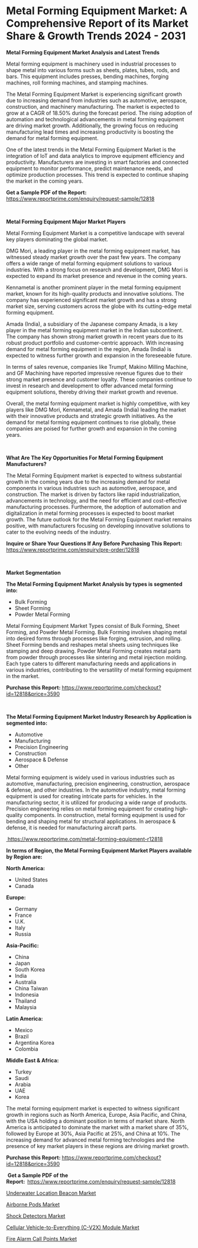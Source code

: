 <p><h1>Metal Forming Equipment Market: A Comprehensive Report of its Market Share & Growth Trends 2024 - 2031</h1></p><p><strong>Metal Forming Equipment Market Analysis and Latest Trends</strong></p>
<p><p>Metal forming equipment is machinery used in industrial processes to shape metal into various forms such as sheets, plates, tubes, rods, and bars. This equipment includes presses, bending machines, forging machines, roll forming machines, and stamping machines.</p><p>The Metal Forming Equipment Market is experiencing significant growth due to increasing demand from industries such as automotive, aerospace, construction, and machinery manufacturing. The market is expected to grow at a CAGR of 18.50% during the forecast period. The rising adoption of automation and technological advancements in metal forming equipment are driving market growth. Additionally, the growing focus on reducing manufacturing lead times and increasing productivity is boosting the demand for metal forming equipment.</p><p>One of the latest trends in the Metal Forming Equipment Market is the integration of IoT and data analytics to improve equipment efficiency and productivity. Manufacturers are investing in smart factories and connected equipment to monitor performance, predict maintenance needs, and optimize production processes. This trend is expected to continue shaping the market in the coming years.</p></p>
<p><strong>Get a Sample PDF of the Report:&nbsp;</strong> <a href="https://www.reportprime.com/enquiry/request-sample/12818">https://www.reportprime.com/enquiry/request-sample/12818</a></p>
<p>&nbsp;</p>
<p><strong>Metal Forming Equipment Major Market Players</strong></p>
<p><p>Metal Forming Equipment Market is a competitive landscape with several key players dominating the global market. </p><p>DMG Mori, a leading player in the metal forming equipment market, has witnessed steady market growth over the past few years. The company offers a wide range of metal forming equipment solutions to various industries. With a strong focus on research and development, DMG Mori is expected to expand its market presence and revenue in the coming years.</p><p>Kennametal is another prominent player in the metal forming equipment market, known for its high-quality products and innovative solutions. The company has experienced significant market growth and has a strong market size, serving customers across the globe with its cutting-edge metal forming equipment.</p><p>Amada (India), a subsidiary of the Japanese company Amada, is a key player in the metal forming equipment market in the Indian subcontinent. The company has shown strong market growth in recent years due to its robust product portfolio and customer-centric approach. With increasing demand for metal forming equipment in the region, Amada (India) is expected to witness further growth and expansion in the foreseeable future.</p><p>In terms of sales revenue, companies like Trumpf, Makino Milling Machine, and GF Machining have reported impressive revenue figures due to their strong market presence and customer loyalty. These companies continue to invest in research and development to offer advanced metal forming equipment solutions, thereby driving their market growth and revenue.</p><p>Overall, the metal forming equipment market is highly competitive, with key players like DMG Mori, Kennametal, and Amada (India) leading the market with their innovative products and strategic growth initiatives. As the demand for metal forming equipment continues to rise globally, these companies are poised for further growth and expansion in the coming years.</p></p>
<p>&nbsp;</p>
<p><strong>What Are The Key Opportunities For Metal Forming Equipment Manufacturers?</strong></p>
<p><p>The Metal Forming Equipment market is expected to witness substantial growth in the coming years due to the increasing demand for metal components in various industries such as automotive, aerospace, and construction. The market is driven by factors like rapid industrialization, advancements in technology, and the need for efficient and cost-effective manufacturing processes. Furthermore, the adoption of automation and digitalization in metal forming processes is expected to boost market growth. The future outlook for the Metal Forming Equipment market remains positive, with manufacturers focusing on developing innovative solutions to cater to the evolving needs of the industry.</p></p>
<p><strong>Inquire or Share Your Questions If Any Before Purchasing This Report:</strong> <a href="https://www.reportprime.com/enquiry/pre-order/12818">https://www.reportprime.com/enquiry/pre-order/12818</a></p>
<p>&nbsp;</p>
<p><strong>Market Segmentation</strong></p>
<p><strong>The Metal Forming Equipment Market Analysis by types is segmented into:</strong></p>
<p><ul><li>Bulk Forming</li><li>Sheet Forming</li><li>Powder Metal Forming</li></ul></p>
<p><p>Metal Forming Equipment Market Types consist of Bulk Forming, Sheet Forming, and Powder Metal Forming. Bulk Forming involves shaping metal into desired forms through processes like forging, extrusion, and rolling. Sheet Forming bends and reshapes metal sheets using techniques like stamping and deep drawing. Powder Metal Forming creates metal parts from powder through processes like sintering and metal injection molding. Each type caters to different manufacturing needs and applications in various industries, contributing to the versatility of metal forming equipment in the market.</p></p>
<p><strong>Purchase this Report:&nbsp;</strong><a href="https://www.reportprime.com/checkout?id=12818&price=3590">https://www.reportprime.com/checkout?id=12818&price=3590</a></p>
<p>&nbsp;</p>
<p><strong>The Metal Forming Equipment Market Industry Research by Application is segmented into:</strong></p>
<p><ul><li>Automotive</li><li>Manufacturing</li><li>Precision Engineering</li><li>Construction</li><li>Aerospace & Defense</li><li>Other</li></ul></p>
<p><p>Metal forming equipment is widely used in various industries such as automotive, manufacturing, precision engineering, construction, aerospace & defense, and other industries. In the automotive industry, metal forming equipment is used for creating intricate parts for vehicles. In the manufacturing sector, it is utilized for producing a wide range of products. Precision engineering relies on metal forming equipment for creating high-quality components. In construction, metal forming equipment is used for bending and shaping metal for structural applications. In aerospace & defense, it is needed for manufacturing aircraft parts.</p></p>
<p><a href="https://www.reportprime.com/metal-forming-equipment-r12818">&nbsp;https://www.reportprime.com/metal-forming-equipment-r12818</a></p>
<p><strong>In terms of Region, the Metal Forming Equipment Market Players available by Region are:</strong></p>
<p>
    <p> <strong> North America: </strong>
        <ul>
            <li>United States</li>
            <li>Canada</li>
        </ul>
        </p> 
    <p> <strong> Europe: </strong>
        <ul>
            <li>Germany</li>
            <li>France</li>
            <li>U.K.</li>
            <li>Italy</li>
            <li>Russia</li>
        </ul>
        </p> 
    <p> <strong> Asia-Pacific: </strong>
        <ul>
            <li>China</li>
            <li>Japan</li>
            <li>South Korea</li>
            <li>India</li>
            <li>Australia</li>
            <li>China Taiwan</li>
            <li>Indonesia</li>
            <li>Thailand</li>
            <li>Malaysia</li>
        </ul>
        </p> 
    <p> <strong> Latin America: </strong>
        <ul>
            <li>Mexico</li>
            <li>Brazil</li>
            <li>Argentina Korea</li>
            <li>Colombia</li>
        </ul>
        </p> 
    <p> <strong> Middle East & Africa: </strong>
        <ul>
            <li>Turkey</li>
            <li>Saudi</li>
            <li>Arabia</li>
            <li>UAE</li>
            <li>Korea</li>
        </ul>
    </p>
    </p>
<p><p>The metal forming equipment market is expected to witness significant growth in regions such as North America, Europe, Asia Pacific, and China, with the USA holding a dominant position in terms of market share. North America is anticipated to dominate the market with a market share of 35%, followed by Europe at 30%, Asia Pacific at 25%, and China at 10%. The increasing demand for advanced metal forming technologies and the presence of key market players in these regions are driving market growth.</p></p>
<p><strong>Purchase this Report: </strong><a href="https://www.reportprime.com/checkout?id=12818&price=3590">https://www.reportprime.com/checkout?id=12818&price=3590</a></p>
<p>&nbsp;<strong>Get a Sample PDF of the Report:&nbsp;&nbsp;</strong><a href="https://www.reportprime.com/enquiry/request-sample/12818">https://www.reportprime.com/enquiry/request-sample/12818</a></p>
<p><strong></strong></p>
<p><p><a href="https://github.com/sydneyHaley871/Market-Research-Report-List-1/blob/main/underwater-location-beacon-market.md">Underwater Location Beacon Market</a></p><p><a href="https://github.com/seamusocallaghan/Market-Research-Report-List-1/blob/main/airborne-pods-market.md">Airborne Pods Market</a></p><p><a href="https://www.linkedin.com/pulse/global-regional-analysis-focus-end-user-product-region-forecast-st7jc?trackingId=TM1jvMOZSmCkzy3kIT%2F9sA%3D%3D">Shock Detectors Market</a></p><p><a href="https://www.linkedin.com/pulse/global-cellular-vehicle-to-everything-c-v2x-module-market-trends-gousc?trackingId=GZXDRcqPRCePYLNY8UU%2FAQ%3D%3D">Cellular Vehicle-to-Everything (C-V2X) Module Market</a></p><p><a href="https://www.linkedin.com/pulse/fire-alarm-call-points-market-industry-trends-forecast-period-cuidc?trackingId=G1mHcMyLQ3SvKNqmp3MpcA%3D%3D">Fire Alarm Call Points Market</a></p></p>